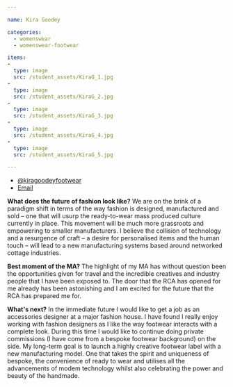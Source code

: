 ```yaml
---

name: Kira Goodey

categories:
  - womenswear
  - womenswear-footwear

items:
-
  type: image
  src: /student_assets/KiraG_1.jpg
-
  type: image
  src: /student_assets/KiraG_2.jpg
-
  type: image
  src: /student_assets/KiraG_3.jpg
-
  type: image
  src: /student_assets/KiraG_4.jpg
-
  type: image
  src: /student_assets/KiraG_5.jpg

---
```

* [@kiragoodeyfootwear](https://www.instagram.com/kiragoodeyfootwear/)
* [Email](mailto:kira.goodey@network.rca.ac.uk)

**What does the future of fashion look like?**
We are on the brink of a paradigm shift in terms of the way fashion is designed, manufactured and sold – one that will usurp the ready-to-wear mass produced culture currently in place. This movement will be much more grassroots and empowering to smaller manufacturers. I believe the collision of technology and a resurgence of craft – a desire for personalised items and the human touch – will lead to a new manufacturing systems based around networked cottage industries.

**Best moment of the MA?**
The highlight of my MA has without question been the opportunities given for travel and the incredible creatives and industry people that I have been exposed to. The door that the RCA has opened for me already has been astonishing and I am excited for the future that the RCA has prepared me for.

**What's next?**
In the immediate future I would like to get a job as an accessories designer at a major fashion house. I have found I really enjoy working with fashion designers as I like the way footwear interacts with a complete look. During this time I would like to continue doing private commissions (I have come from a bespoke footwear background) on the side. My long-term goal is to launch a highly creative footwear label with a new manufacturing model. One that takes the spirit and uniqueness of bespoke, the convenience of ready to wear and utilises all the advancements of modem technology whilst also celebrating the power and beauty of the handmade.
